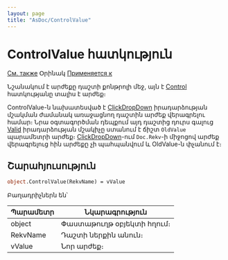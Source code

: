 ```yaml
---
layout: page
title: "AsDoc/ControlValue"
---
```



# ControlValue հատկություն

[См. также](../Asdoc.md) Օրինակ [Применяется к](../Asdoc.md)

Նշանակում է արժեքը դաշտի քոնթրոլի մեջ, այն է [Control](Control.html) հատկությանը տալիս է արժեք։ 

ControlValue-ն նախատեսված է [ClickDropDown](../../ScriptProcs/ClickDropDown.html) իրադարձության մշակման ժամանակ առաջացնող դաշտին արժեք վերագրելու համար։ Նրա օգտագործման դեպքում այդ դաշտից դուրս գալուց [Valid](../../ScriptProcs/Valid.html) իրադարձության մշակիչը ստանում է ճիշտ `OldValue` պարամետրի արժեք։ [ClickDropDown](../../ScriptProcs/ClickDropDown.html)-ում `Doc.Rekv`-ի միջոցով արժեք վերագրելուց հին արժեքը չի պահպանվում և OldValue-ն փչանում է։



## Շարահյուսություն

``` vb
object.ControlValue(RekvName) = vValue
```

Բաղադրիչներն են՝

| Պարամետր | Նկարագրություն |
|--|--|
| object | Փաստաթուղթ օբյեկտի հղում։|
| RekvName | Դաշտի ներքին անուն։ |
| vValue | Նոր արժեք։ |

 


